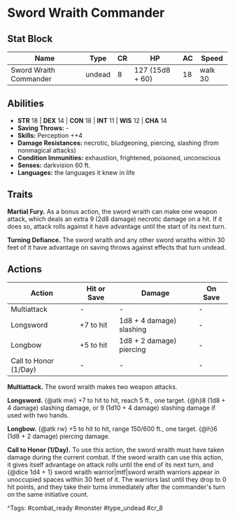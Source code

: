 # Sword Wraith Commander

## Stat Block

| Name | Type | CR | HP | AC | Speed |
|------|------|----|----|----|-------|
| Sword Wraith Commander | undead | 8 | 127 (15d8 + 60) | 18 | walk 30 |

## Abilities

- **STR** 18 | **DEX** 14 | **CON** 18 | **INT** 11 | **WIS** 12 | **CHA** 14
- **Saving Throws:** -  
- **Skills:** Perception ++4  
- **Damage Resistances:** necrotic, bludgeoning, piercing, slashing (from nonmagical attacks)  
- **Condition Immunities:** exhaustion, frightened, poisoned, unconscious  
- **Senses:** darkvision 60 ft.  
- **Languages:** the languages it knew in life

## Traits

**Martial Fury.** As a bonus action, the sword wraith can make one weapon attack, which deals an extra 9 (2d8 damage) necrotic damage on a hit. If it does so, attack rolls against it have advantage until the start of its next turn.

**Turning Defiance.** The sword wraith and any other sword wraiths within 30 feet of it have advantage on saving throws against effects that turn undead.


## Actions

| Action | Hit or Save | Damage | On Save |
|--------|--------------|--------|----------|
| Multiattack | - | - | - |
| Longsword | +7 to hit | 1d8 + 4 damage) slashing | - |
| Longbow | +5 to hit | 1d8 + 2 damage) piercing | - |
| Call to Honor (1/Day) | - | - | - |

**Multiattack.** The sword wraith makes two weapon attacks.

**Longsword.** {@atk mw} +7 to hit to hit, reach 5 ft., one target. {@h}8 (1d8 + 4 damage) slashing damage, or 9 (1d10 + 4 damage) slashing damage if used with two hands.

**Longbow.** {@atk rw} +5 to hit to hit, range 150/600 ft., one target. {@h}6 (1d8 + 2 damage) piercing damage.

**Call to Honor (1/Day).** To use this action, the sword wraith must have taken damage during the current combat. If the sword wraith can use this action, it gives itself advantage on attack rolls until the end of its next turn, and {@dice 1d4 + 1} sword wraith warrior|mtf|sword wraith warriors appear in unoccupied spaces within 30 feet of it. The warriors last until they drop to 0 hit points, and they take their turns immediately after the commander's turn on the same initiative count.


^Tags: #combat_ready #monster #type_undead #cr_8